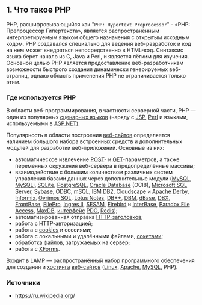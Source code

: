 ## 1. Что такое PHP

PHP, расшифровывающийся как "`PHP: Hypertext Preprocessor`" - «PHP: Препроцессор Гипертекста», является распространённым интерпретируемым языком общего назначения с открытым исходным кодом. PHP создавался специально для ведения веб-разработок и код на нем может внедряться непосредственно в HTML-код. Синтаксис языка берет начало из C, Java и Perl, и является лёгким для изучения. Основной целью PHP является предоставление веб-разработчикам возможности быстрого создания динамически генерируемых веб-страниц, однако область применения PHP не ограничивается только этим.

### Где используется PHP

В области веб-программирования, в частности серверной части, PHP — один из популярных [сценарных языков](https://ru.wikipedia.org/wiki/Скриптовый_язык) (наряду с [JSP](https://ru.wikipedia.org/wiki/JSP), [Perl](https://ru.wikipedia.org/wiki/Perl) и языками, используемыми в [ASP.NET](https://ru.wikipedia.org/wiki/ASP.NET)).

Популярность в области построения [веб-сайтов](https://ru.wikipedia.org/wiki/Веб-сайт) определяется наличием большого набора встроенных средств и дополнительных модулей для разработки веб-приложений. Основные из них:

- автоматическое извлечение [POST](https://ru.wikipedia.org/wiki/HTTP#POST)- и [GET](https://ru.wikipedia.org/wiki/HTTP#GET)-параметров, а также переменных окружения веб-сервера в предопределённые массивы;
- взаимодействие с большим количеством различных систем управления базами данных через дополнительные модули ([MySQL](https://ru.wikipedia.org/wiki/MySQL), [MySQLi](https://ru.wikipedia.org/wiki/MySQLi), [SQLite](https://ru.wikipedia.org/wiki/SQLite), [PostgreSQL](https://ru.wikipedia.org/wiki/PostgreSQL), [Oracle Database](https://ru.wikipedia.org/wiki/Oracle_Database) (OCI8), [Microsoft SQL Server](https://ru.wikipedia.org/wiki/Microsoft_SQL_Server), [Sybase](https://ru.wikipedia.org/wiki/Sybase), [ODBC](https://ru.wikipedia.org/wiki/ODBC), [mSQL](https://ru.wikipedia.org/wiki/MSQL), [IBM DB2](https://ru.wikipedia.org/wiki/IBM_DB2), [Cloudscape](https://ru.wikipedia.org/wiki/Cloudscape) и [Apache Derby](https://ru.wikipedia.org/wiki/Apache_Derby), [Informix](https://ru.wikipedia.org/wiki/Informix), [Ovrimos SQL](https://ru.wikipedia.org/w/index.php?title=Ovrimos_SQL&action=edit&redlink=1), [Lotus Notes](https://ru.wikipedia.org/wiki/Lotus_Notes), [DB++](https://ru.wikipedia.org/w/index.php?title=DB%2B%2B&action=edit&redlink=1), [DBM](https://ru.wikipedia.org/wiki/DBM), [dBase](https://ru.wikipedia.org/wiki/DBase), [DBX](https://ru.wikipedia.org/w/index.php?title=DBX_(СУБД)&action=edit&redlink=1), [FrontBase](https://ru.wikipedia.org/w/index.php?title=FrontBase&action=edit&redlink=1), [FilePro](https://ru.wikipedia.org/w/index.php?title=FilePro&action=edit&redlink=1), [Ingres II](https://ru.wikipedia.org/w/index.php?title=Ingres_II&action=edit&redlink=1), [SESAM](https://ru.wikipedia.org/w/index.php?title=SESAM&action=edit&redlink=1), [Firebird](https://ru.wikipedia.org/wiki/Firebird) и [InterBase](https://ru.wikipedia.org/wiki/InterBase), [Paradox File Access](https://ru.wikipedia.org/w/index.php?title=Paradox_File_Access&action=edit&redlink=1), [MaxDB](https://ru.wikipedia.org/w/index.php?title=MaxDB&action=edit&redlink=1), [интерфейс](https://ru.wikipedia.org/wiki/Интерфейс) [PDO](https://ru.wikipedia.org/wiki/PDO), [Redis](https://ru.wikipedia.org/wiki/Redis));
- автоматизированная отправка [HTTP-заголовков](https://ru.wikipedia.org/wiki/Заголовки_HTTP);
- работа с HTTP-авторизацией;
- работа с [cookies](https://ru.wikipedia.org/wiki/Cookies) и сессиями;
- работа с локальными и удалёнными файлами, [сокетами](https://ru.wikipedia.org/wiki/Сокет_(программный_интерфейс));
- обработка файлов, загружаемых на сервер;
- работа с [XForms](https://ru.wikipedia.org/wiki/XForms).

Входит в [LAMP](https://ru.wikipedia.org/wiki/LAMP) — распространённый набор программного обеспечения для создания и [хостинга](https://ru.wikipedia.org/wiki/Хостинг) [веб-сайтов](https://ru.wikipedia.org/wiki/Веб-сайт) ([Linux](https://ru.wikipedia.org/wiki/Linux), [Apache](https://ru.wikipedia.org/wiki/Apache_HTTP_Server), [MySQL](https://ru.wikipedia.org/wiki/MySQL), PHP).



### Источники
- https://ru.wikipedia.org/